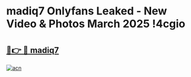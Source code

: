 # madiq7 Onlyfans Leaked - New Video & Photos March 2025 !4cgio

# <h2><a href="https://klfihe.iuczelnia.edu.pl?title=madiq7&ref=4cgio">🔗👉 🔴 madiq7</a></h2>

[![acn](https://github.com/user-attachments/assets/0f9c940e-d8b0-45ae-aac7-cd30a18b3e1c)](https://klfihe.iuczelnia.edu.pl?title=madiq7&ref=4cgio)

